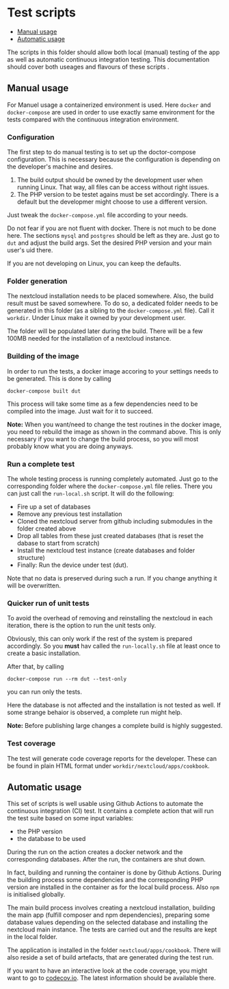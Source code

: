 # Test scripts

- [Manual usage](#manual-usage)
- [Automatic usage](#automatic-usage)

The scripts in this folder should allow both local (manual) testing of the app as well as automatic continuous integration testing. This documentation should cover both useages and flavours of these scripts .

## Manual usage

For Manuel usage a containerized environment is used. Here `docker` and `docker-compose` are used in order to use exactly same environment for the tests compared with the continuous integration environment.

### Configuration

The first step to do manual testing is to set up the doctor-compose configuration. This is necessary because the configuration is depending on the developer's machine and desires.

1. The build output should be owned by the development user when running Linux. That way, all files can be access without right issues.
2. The PHP version to be testet agains must be set accordingly. There is a default but the developmer might choose to use a different version.

Just tweak the `docker-compose.yml` file according to your needs.

Do not fear if you are not fluent with docker. There is not much to be done here. The sections `mysql` and `postgres` should be left as they are. Just go to `dut` and adjust the build args. Set the desired PHP version and your main user's uid there.

If you are not developing on Linux, you can keep the defaults.

### Folder generation

The nextcloud installation needs to be placed somewhere. Also, the build result must be saved somewhere. To do so, a dedicated folder needs to be generated in this folder (as a sibling to the `docker-compose.yml` file). Call it `workdir`. Under Linux make it owned by your development user.

The folder will be populated later during the build. There will be a few 100MB needed for the installation of a nextcloud instance.

### Building of the image

In order to run the tests, a docker image accoring to your settings needs to be generated. This is done by calling
```
docker-compose built dut
```

This process will take some time as a few dependencies need to be compiled into the image. Just wait for it to succeed.

**Note:** When you want/need to change the test routines in the docker image, you need to rebuild the image as shown in the command above. This is only necessary if you want to change the build process, so you will most probably know what you are doing anyways.

### Run a complete test

The whole testing process is running completely automated. Just go to the corresponding folder where the `docker-compose.yml` file relies. There you can just call the `run-local.sh` script. It will do the following:

- Fire up a set of databases
- Remove any previous test installation
- Cloned the nextcloud server from github including submodules in the folder created above
- Drop all tables from these just created databases (that is reset the dabase to start from scratch)
- Install the nextcloud test instance (create databases and folder structure)
- Finally: Run the device under test (dut).

Note that no data is preserved during such a run. If you change anything it will be overwritten.

### Quicker run of unit tests

To avoid the overhead of removing and reinstalling the nextcloud in each iteration, there is the option to run the unit tests only.

Obviously, this can only work if the rest of the system is prepared accordingly. So you **must** hav called the `run-locally.sh` file at least once to create a basic installation.

After that, by calling
```
docker-compose run --rm dut --test-only
```
you can run only the tests.

Here the database is not affected and the installation is not tested as well. If some strange behaior is observed, a complete run might help.

**Note:** Before publishing large changes a complete build is highly suggested.

### Test coverage

The test will generate code coverage reports for the developer. These can be found in plain HTML format under `workdir/nextcloud/apps/cookbook`.

## Automatic usage

This set of scripts is well usable using Github Actions to automate the continuous integration (CI) test. It contains a complete action that will run the test suite based on some input variables:

- the PHP version
- the database to be used

During the run on the action creates a docker network and the corresponding databases. After the run, the containers are shut down.

In fact, building and running the container is done by Github Actions. During the building process some dependencies and the corresponding PHP version are installed in the container as for the local build process. Also `npm` is initialised globally.

The main build process involves creating a nextcloud installation, building the main app (fulfill composer and npm dependencies), preparing some database values depending on the selected database and installing the nextcloud main instance. The tests are carried out and the results are kept in the local folder.

The application is installed in the folder `nextcloud/apps/cookbook`. There will also reside a set of build artefacts, that are generated during the test run.

If you want to have an interactive look at the code coverage, you might want to go to [codecov.io](https://codecov.io/gh/nextcloud/cookbook). The latest information should be available there.
